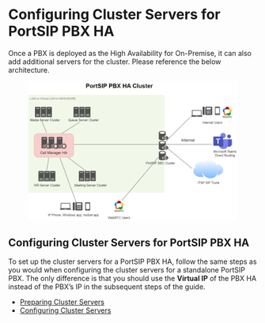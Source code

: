 # Configuring Cluster Servers for PortSIP PBX HA

Once a PBX is deployed as the High Availability for On-Premise, it can also add additional servers for the cluster. Please reference the below architecture.

<figure><img src="../.gitbook/assets/pbx_ha_cluster.png" alt=""><figcaption></figcaption></figure>

## &#x20;Configuring Cluster Servers for PortSIP PBX HA

To set up the cluster servers for a PortSIP PBX HA, follow the same steps as you would when configuring the cluster servers for a standalone PortSIP PBX. The only difference is that you should use the **Virtual IP** of the PBX HA instead of the PBX’s IP in the subsequent steps of the guide.

* [Preparing Cluster Servers](preparing-cluster-servers.md)
* [Configuring Cluster Servers](configuring-cluster-servers.md)


